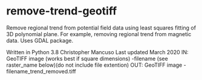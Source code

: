 # remove-trend-geotiff
Remove regional trend from potential field data using least squares
fitting of 3D polynomial plane. For example, removing regional trend
from magnetic data. Uses GDAL package.

Written in Python 3.8
Christopher Mancuso
Last updated March 2020
IN:
	GeoTIFF image (works best if square dimensions)
	-filename (see raster_name below)(do not include file extention)
OUT:
	GeoTIFF image
	-filename_trend_removed.tiff
